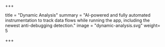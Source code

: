 +++

title = "Dynamic Analysis"
summary = "AI-powered and fully automated instrumentation to track data flows while running the app, including the newest anti-debugging detection."
image = "dynamic-analysis.svg"
weight= 5

+++
